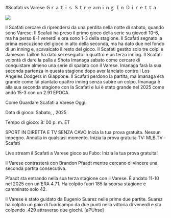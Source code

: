 #Scafati vs Varese Ｇｒａｔｉｓ Ｓｔｒｅａｍｉｎｇ Ｉｎ Ｄｉｒｅｔｔａ  
  
  
[![](https://i.imgur.com/qSNzIqt.png)](https://movie.rssnews.media/AOiugTCf.php)  
  
Il Scafati cercare di riprendersi da una perdita nella notte di sabato, quando sono Varese. Il Scafati ha preso il primo gioco della serie su giovedi 10-6, ma ha perso 8-1 venerdì e ora sono 1-3 della stagione. Il Scafati segnato la prima esecuzione del gioco in alto della seconda, ma ha dato due nel fondo di un inning e, scavalcato il resto del gioco. Il Scafati gestito solo tre colpi e Jameson Taillon ha dato sei eseguito in quattro e un terzo inning. Il Scafati volontà di dare la palla a Shota Imanaga sabato come cercare di conquistare almeno una serie di spalato con il Varese. Imanaga farà la sua seconda partenza in questa stagione dopo aver lanciato contro i Los Angeles Dodgers in Giappone. Il Scafati perdono la partita, ma Imanaga era grande come lui piantato quattro inning senza subire un colpo. Imanaga è alla sua seconda stagione con la Scafati e lui è stato grande nel 2025 come andò 15-3 con un 2.91 EPOCA.

Come Guardare Scafati a Varese Oggi:

Data di gioco: Sabato, , 2025

Tempo di gioco: 8: 00 p. m. ET

SPORT IN DIRETTA E TV SENZA CAVO
Inizia la tua prova gratuita. Nessun impegno. Annulla in qualsiasi momento.
Inizia la prova gratuita
TV: MLB.TV -Scafati

Live stream il Scafati a Varese gioco su Fubo: Inizia la tua prova gratuita!

Il Varese contrasterà con Brandon Pfaadt mentre cercano di vincere una seconda partita consecutiva.

Pfaadt sta entrando nella sua terza stagione con il Varese. È andato 11-10 nel 2025 con un'ERA 4.71. Ha colpito fuori 185 la scorsa stagione e camminato solo 42.

Il Varese è stato guidato da Eugenio Suarez nelle prime due partite. Suarez ha colpito un paio di fuoricampo da due punti nella vittoria di venerdì e sta colpendo .429 attraverso due giochi. [aPUhse]